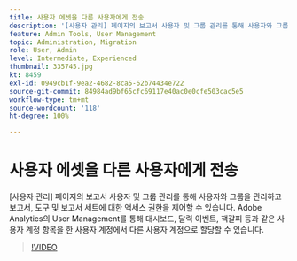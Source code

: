 ```yaml
---
title: 사용자 에셋을 다른 사용자에게 전송
description: '[사용자 관리] 페이지의 보고서 사용자 및 그룹 관리를 통해 사용자와 그룹을 관리하고 보고서, 도구 및 보고서 세트에 대한 액세스 권한을 제어할 수 있습니다. Adobe Analytics의 User Management를 통해 대시보드, 달력 이벤트, 책갈피 등과 같은 사용자 계정 항목을 한 사용자 계정에서 다른 사용자 계정으로 할당할 수 있습니다.'
feature: Admin Tools, User Management
topic: Administration, Migration
role: User, Admin
level: Intermediate, Experienced
thumbnail: 335745.jpg
kt: 8459
exl-id: 0949cb1f-9ea2-4682-8ca5-62b74434e722
source-git-commit: 84984ad9bf65cfc69117e40ac0e0cfe503cac5e5
workflow-type: tm+mt
source-wordcount: '118'
ht-degree: 100%

---
```


# 사용자 에셋을 다른 사용자에게 전송

[사용자 관리] 페이지의 보고서 사용자 및 그룹 관리를 통해 사용자와 그룹을 관리하고 보고서, 도구 및 보고서 세트에 대한 액세스 권한을 제어할 수 있습니다. Adobe Analytics의 User Management를 통해 대시보드, 달력 이벤트, 책갈피 등과 같은 사용자 계정 항목을 한 사용자 계정에서 다른 사용자 계정으로 할당할 수 있습니다.

>[!VIDEO](https://video.tv.adobe.com/v/3418515/?quality=12&learn=on&captions=kor)
